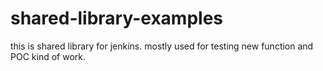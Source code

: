 # shared-library-examples
this is shared library for jenkins. mostly used for testing new function and POC kind of work.
